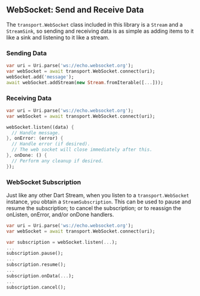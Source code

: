 ## WebSocket: Send and Receive Data

The `transport.WebSocket` class included in this library is a `Stream` and a
`StreamSink`, so sending and receiving data is as simple as adding items to it
like a sink and listening to it like a stream.

### Sending Data

```dart
var uri = Uri.parse('ws://echo.websocket.org');
var webSocket = await transport.WebSocket.connect(uri);
webSocket.add('message');
await webSocket.addStream(new Stream.fromIterable([...]));
```

### Receiving Data

```dart
var uri = Uri.parse('ws://echo.websocket.org');
var webSocket = await transport.WebSocket.connect(uri);

webSocket.listen((data) {
  // Handle message.
}, onError: (error) {
  // Handle error (if desired).
  // The web socket will close immediately after this.
}, onDone: () {
  // Perform any cleanup if desired.
});
```


### WebSocket Subscription

Just like any other Dart Stream, when you listen to a `transport.WebSocket`
instance, you obtain a `StreamSubscription`. This can be used to pause and
resume the subscription; to cancel the subscription; or to reassign the
onListen, onError, and/or onDone handlers.

```dart
var uri = Uri.parse('ws://echo.websocket.org');
var webSocket = await transport.WebSocket.connect(uri);

var subscription = webSocket.listen(...);
...
subscription.pause();
...
subscription.resume();
...
subscription.onData(...);
...
subscription.cancel();
```
